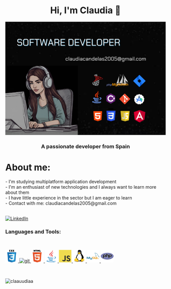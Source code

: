 <h1 align="center">Hi, I'm Claudia 👋</h1>

![Imagen principal](https://github.com/claauudiaa/claauudiaa/blob/main/image.png?raw=true)

<h3 align="center">A passionate developer from Spain</h3>

<h1>About me:</h1>
<div>- I'm studying multiplatform application development</div>
<div>- I'm an enthusiast of new technologies and I always want to learn more about them</div>
<div>- I have little experience in the sector but I am eager to learn</div>
<div>- Contact with me: claudiacandelas2005@gmail.com</div>

<br>

[![LinkedIn](https://img.shields.io/badge/LinkedIn-blue?style=for-the-badge&logo=linkedin&color=%230D94E8)](https://www.linkedin.com/in/claudiacandelasoviedo/)

<h3 align="left">Languages and Tools:</h3>

<br>

<p align="left"> <a href="https://www.w3schools.com/css/" target="_blank" rel="noreferrer"> <img src="https://raw.githubusercontent.com/devicons/devicon/master/icons/css3/css3-original-wordmark.svg" alt="css3" width="40" height="40"/> </a> <a href="https://git-scm.com/" target="_blank" rel="noreferrer"> <img src="https://www.vectorlogo.zone/logos/git-scm/git-scm-icon.svg" alt="git" width="40" height="40"/> </a> <a href="https://www.w3.org/html/" target="_blank" rel="noreferrer"> <img src="https://raw.githubusercontent.com/devicons/devicon/master/icons/html5/html5-original-wordmark.svg" alt="html5" width="40" height="40"/> </a> <a href="https://www.java.com" target="_blank" rel="noreferrer"> <img src="https://raw.githubusercontent.com/devicons/devicon/master/icons/java/java-original.svg" alt="java" width="40" height="40"/> </a> <a href="https://developer.mozilla.org/en-US/docs/Web/JavaScript" target="_blank" rel="noreferrer"> <img src="https://raw.githubusercontent.com/devicons/devicon/master/icons/javascript/javascript-original.svg" alt="javascript" width="40" height="40"/> </a> <a href="https://www.linux.org/" target="_blank" rel="noreferrer"> <img src="https://raw.githubusercontent.com/devicons/devicon/master/icons/linux/linux-original.svg" alt="linux" width="40" height="40"/> </a> <a href="https://www.mysql.com/" target="_blank" rel="noreferrer"> <img src="https://raw.githubusercontent.com/devicons/devicon/master/icons/mysql/mysql-original-wordmark.svg" alt="mysql" width="40" height="40"/> </a> <a href="https://www.php.net" target="_blank" rel="noreferrer"> <img src="https://raw.githubusercontent.com/devicons/devicon/master/icons/php/php-original.svg" alt="php" width="40" height="40"/> </a> </p>

<br>

<p><img align="center" src="https://github-readme-stats.vercel.app/api/top-langs?username=claauudiaa&show_icons=true&locale=en&layout=compact" alt="claauudiaa" /></p>


